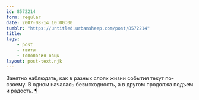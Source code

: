 ```yaml
---
id: 8572214
form: regular
date: 2007-08-14 10:00:00
tumblr: "https://untitled.urbansheep.com/post/8572214"
title:
tags:
    - post
    - твиты
    - топология овцы
layout: post-text.njk
---
```


<p>Занятно наблюдать, как в разных слоях жизни события текут по-своему. В одном началась безысходность, а в другом продолжа подъем и радость. <a href="http://twitter.com/urbansheep/statuses/204897362">¶</a></p>

